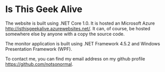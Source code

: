 Is This Geek Alive
===================

The website is built using .NET Core 1.0. It is hosted an Microsoft Azure http://isthisgeekalive.azurewebsites.net/. It can, of course, be hosted somewhere else by anyone with a copy the source code. 

The monitor application is built using .NET Framework 4.5.2 and Windows Presentation Framework (WPF). 

To contact me, you can find my email address on my github profile https://github.com/notsonormal.